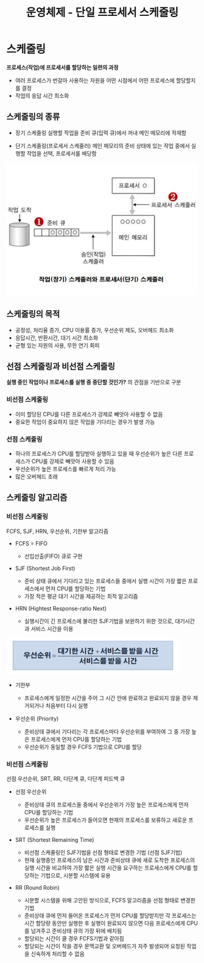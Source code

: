 ﻿---
title: "운영체제 - 단일 프로세서 스케줄링"
categories: technical_interview
comments: true
---

# 스케줄링
 **프로세스(작업)에 프로세서를 할당하는 일련의 과정**
 
 - 여러 프로세스가 번갈아 사용하는 자원을 어떤 시점에서 어떤 프로세스에 할당할지를 결정  
 - 작업의 응답 시간 최소화

## 스케줄링의 종류
 - 장기 스케줄링
  실행할 작업을 준비 큐(입력 큐)에서 꺼내 메인 메모리에 적재함

 - 단기 스케줄링(프로세서 스케줄러)
  메인 메모리의 준비 상태에 있는 작업 중에서 실행할 작업을 선택, 프로세서를 배당함

![스케줄러](../../../assets/TI_4_1.JPG)

## 스케줄링의 목적
 - 공정성, 처리율 증가, CPU 이용률 증가, 우선순위 제도, 오버헤드 최소화
 - 응답시간, 반환시간, 대기 시간 최소화
 - 균형 있는 자원의 사용, 무한 연기 회피


## 선점 스케줄링과 비선점 스케줄링
 **실행 중인 작업이나 프로세스를 실행 중 중단할 것인가?** 의 관점을 기반으로 구분

### 비선점 스케줄링
 - 이미 할당된 CPU를 다른 프로세스가 강제로 빼앗아 사용할 수 없음
 - 중요한 작업이 중요하지 않은 작업을 기다리는 경우가 발생 가능

### 선점 스케줄링
 - 하나의 프로세스가 CPU를 할당받아 실행하고 있을 때 우선순위가 높은 다른 프로세스가 CPU를 강제로 빼앗아 사용할 수 있음
 - 우선순위가 높은 프로세스를 빠르게 처리 가능
 - 많은 오버헤드 초래


## 스케줄링 알고리즘

### 비선점 스케줄링
 FCFS, SJF, HRN, 우선순위, 기한부 알고리즘

 - FCFS = FIFO
   - 선입선출(FIFO) 큐로 구현  

 - SJF (Shortest Job First)
   - 준비 상태 큐에서 기다리고 있는 프로세스들 중에서 실행 시간이 가장 짧은 프로세스에서 먼저 CPU를 할당하는 기법
   - 가장 적은 평균 대기 시간을 제공하는 최적 알고리즘

 - HRN (Hightest Response-ratio Next)
   - 실행시간이 긴 프로세스에 불리한 SJF기법을 보완하기 위한 것으로, 대기시간과 서비스 시간을 이용

![스케줄러](../../../assets/TI_4_2.JPG)

 - 기한부
   - 프로세스에게 일정한 시간을 주어 그 시간 안에 완료하고 완료되지 않을 경우 제거되거나 처음부터 다시 실행

 - 우선순위 (Priority)
    - 준비상태 큐에서 기다리는 각 프로세스마다 우선순위를 부여하여 그 중 가장 높은 프로세스에게 먼저 CPU를 할당하는 기법
    - 우선순위가 동일할 경우 FCFS 기법으로 CPU를 할당



### 비선점 스케줄링
 선점 우선순위, SRT, RR, 다단계 큐, 다단계 피드백 큐

 - 선점 우선순위
   - 준비상태 큐의 프로세스들 중에서 우선순위가 가장 높은 프로세스에게 먼저 CPU를 할당하는 기법
   - 우선순위가 높은 프로세스가 들어오면 현재의 프로세스를 보류하고 새로운 프로세스를 실행

 - SRT (Shortest Remaining Time)
   - 비선점 스케줄링인 SJF기법을 선점 형태로 변경한 기법 (선점 SJF기법)
   - 현재 실행중인 프로세스의 남은 시간과 준비상태 큐에 새로 도착한 프로세스의 실행 시간을 비교하여 가장 짧은 실행 시간을 요구하는 프로세스에게 CPU를 할당하는 기법으로, 시분할 시스템에 유용

 - RR (Round Robin)
   - 시분할 시스템을 위해 고안된 방식으로, FCFS 알고리즘을 선점 형태로 변경한 기법
   - 준비상태 큐에 먼저 들어온 프로세스가 먼저 CPU를 할당받지만 각 프로세스는 시간 할당량 동안만 실행한 후 실행이 완료되지 않으면 다음 프로세스에게 CPU를 넘겨주고 준비상태 큐의 가장 뒤에 배치됨
   - 할당되는 시간이 클 경우 FCFS기법과 같아짐
   - 할당되는 시간이 작을 경우 문맥교환 및 오버헤드가 자주 발생되어 요청된 작업을 신속하게 처리할 수 없음
